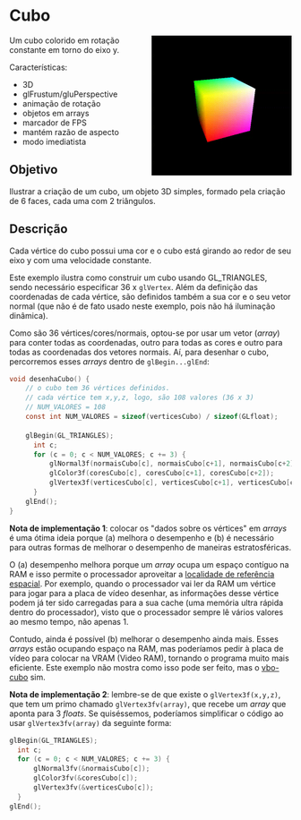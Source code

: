 # Cubo

<img src="../docs/cubo.gif" style="float:right; width: 250px">

Um cubo colorido em rotação constante em torno do eixo y.

Características:
  - 3D
  - glFrustum/gluPerspective
  - animação de rotação
  - objetos em arrays
  - marcador de FPS
  - mantém razão de aspecto
  - modo imediatista

## Objetivo

Ilustrar a criação de um cubo, um objeto 3D simples, formado pela criação de
6 faces, cada uma com 2 triângulos.

## Descrição

Cada vértice do cubo possui uma cor e o cubo está girando ao redor de seu eixo
y com uma velocidade constante.

Este exemplo ilustra como construir um cubo usando GL_TRIANGLES, sendo
necessário especificar 36 x `glVertex`. Além da definição das coordenadas
de cada vértice, são definidos também a sua cor e o seu vetor normal (que não
é de fato usado neste exemplo, pois não há iluminação dinâmica).

Como são 36 vértices/cores/normais, optou-se por usar um vetor (_array_)
para conter todas as coordenadas, outro para todas as cores e outro para todas
as coordenadas dos vetores normais. Aí, para desenhar o cubo, percorremos
esses _arrays_ dentro de `glBegin...glEnd`:

```c
void desenhaCubo() {
    // o cubo tem 36 vértices definidos.
    // cada vértice tem x,y,z, logo, são 108 valores (36 x 3)
    // NUM_VALORES = 108
    const int NUM_VALORES = sizeof(verticesCubo) / sizeof(GLfloat);

    glBegin(GL_TRIANGLES);
      int c;
      for (c = 0; c < NUM_VALORES; c += 3) {
          glNormal3f(normaisCubo[c], normaisCubo[c+1], normaisCubo[c+2]);
          glColor3f(coresCubo[c], coresCubo[c+1], coresCubo[c+2]);
          glVertex3f(verticesCubo[c], verticesCubo[c+1], verticesCubo[c+2]);
      }
    glEnd();
}
```

**Nota de implementação 1**: colocar os "dados sobre os vértices" em _arrays_
é uma ótima ideia porque (a) melhora o desempenho e (b) é necessário para
outras formas de melhorar o desempenho de maneiras estratosféricas.

O (a) desempenho melhora porque um _array_ ocupa um espaço contíguo na RAM e
isso permite o processador aproveitar a
[localidade de referência espacial][localidade-referencia]. Por exemplo,
quando o processador vai ler da RAM um vértice para jogar para a placa de vídeo
desenhar, as informações desse vértice podem já ter sido carregadas para a
sua cache (uma memória ultra rápida dentro do processador), visto que o
processador sempre lê vários valores ao mesmo tempo, não apenas 1.

Contudo, ainda é possível (b) melhorar o desempenho ainda mais. Esses _arrays_
estão ocupando espaço na RAM, mas poderíamos pedir à placa de vídeo para colocar
na VRAM (Video RAM), tornando o programa muito mais eficiente. Este exemplo não
mostra como isso pode ser feito, mas o [vbo-cubo](../vbo-cubo) sim.

**Nota de implementação 2**: lembre-se de que existe o `glVertex3f(x,y,z)`,
que tem um primo chamado `glVertex3fv(array)`, que recebe um _array_ que aponta
para 3 _floats_. Se quiséssemos, poderíamos simplificar o código ao usar
`glVertex3fv(array)` da seguinte forma:

```c
glBegin(GL_TRIANGLES);
  int c;
  for (c = 0; c < NUM_VALORES; c += 3) {
      glNormal3fv(&normaisCubo[c]);
      glColor3fv(&coresCubo[c]);
      glVertex3fv(&verticesCubo[c]);
  }
glEnd();
```

[localidade-referencia]: https://en.wikipedia.org/wiki/Locality_of_reference
